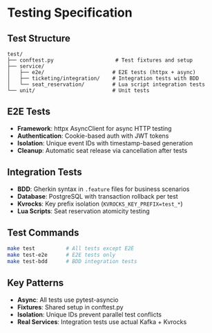 # Testing Specification

## Test Structure

```plain
test/
├── conftest.py                    # Test fixtures and setup
├── service/
│   ├── e2e/                      # E2E tests (httpx + async)
│   ├── ticketing/integration/    # Integration tests with BDD
│   └── seat_reservation/         # Lua script integration tests
└── unit/                         # Unit tests
```

## E2E Tests

- **Framework**: httpx AsyncClient for async HTTP testing
- **Authentication**: Cookie-based auth with JWT tokens
- **Isolation**: Unique event IDs with timestamp-based generation
- **Cleanup**: Automatic seat release via cancellation after tests

## Integration Tests

- **BDD**: Gherkin syntax in `.feature` files for business scenarios
- **Database**: PostgreSQL with transaction rollback per test
- **Kvrocks**: Key prefix isolation (`KVROCKS_KEY_PREFIX=test_*`)
- **Lua Scripts**: Seat reservation atomicity testing

## Test Commands

```bash
make test          # All tests except E2E
make test-e2e      # E2E tests only
make test-bdd      # BDD integration tests
```

## Key Patterns

- **Async**: All tests use pytest-asyncio
- **Fixtures**: Shared setup in conftest.py
- **Isolation**: Unique IDs prevent parallel test conflicts
- **Real Services**: Integration tests use actual Kafka + Kvrocks
